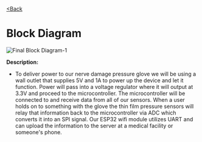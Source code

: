 
[<Back](https://team-208-github-io.github.io/Team-208/)

# Block Diagram

![Final Block Diagram-1](https://user-images.githubusercontent.com/93965371/234103237-aca36fb2-8937-4e8e-8a5d-d2c0bb4f0fea.png)



**Description:**
* To deliver power to our nerve damage pressure glove we will be using a wall outlet that supplies 5V and 1A to power up the device and let it function. Power will pass into a voltage regulator where it will output at 3.3V and proceed to the microcontroller. The microcontroller will be connected to and receive data from all of our sensors. When a user holds on to something with the glove the thin film pressure sensors will relay that information back to the microcontroller via ADC which converts it into an SPI signal. Our ESP32 wifi module utilizes UART and can upload the information to the server at a medical facility or someone's phone.  
